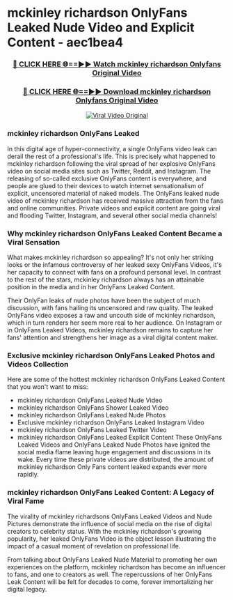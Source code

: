 # mckinley richardson OnlyFans Leaked Nude Video and Explicit Content - aec1bea4

<div align="center">

### [🔴 CLICK HERE 🌐==►► Watch mckinley richardson Onlyfans Original Video](https://aff.leakpic.com/?utm_medium=9dac6e3e92780789e695eb65dc45befdb20081c8&utm_campaign=Link_for_leakpic_com)

### [🔴 CLICK HERE 🌐==►► Download mckinley richardson Onlyfans Original Video](https://aff.leakpic.com/?utm_medium=9dac6e3e92780789e695eb65dc45befdb20081c8&utm_campaign=Link_for_leakpic_com)

[![Viral Video Original](https://i.ibb.co.com/xMMVF88/686577567.gif)](https://aff.leakpic.com/?utm_medium=9dac6e3e92780789e695eb65dc45befdb20081c8&utm_campaign=Link_for_leakpic_com)

</div>

### mckinley richardson OnlyFans Leaked
In this digital age of hyper-connectivity, a single OnlyFans video leak can derail the rest of a professional's life. This is precisely what happened to mckinley richardson following the viral spread of her explosive OnlyFans video on social media sites such as Twitter, Reddit, and Instagram. The releasing of so-called exclusive OnlyFans content is everywhere, and people are glued to their devices to watch internet sensationalism of explicit, uncensored material of naked models. 
The OnlyFans leaked nude video of mckinley richardson has received massive attraction from the fans and online communities. Private videos and explicit content are going viral and flooding Twitter, Instagram, and several other social media channels!

### Why mckinley richardson OnlyFans Leaked Content Became a Viral Sensation
What makes mckinley richardson so appealing? It's not only her striking looks or the infamous controversy of her leaked sexy OnlyFans Videos, it's her capacity to connect with fans on a profound personal level. In contrast to the rest of the stars, mckinley richardson always has an attainable position in the media and in her OnlyFans Leaked Content.

Their OnlyFan leaks of nude photos have been the subject of much discussion, with fans hailing its uncensored and raw quality. The leaked OnlyFans video exposes a raw and uncouth side of mckinley richardson, which in turn renders her seem more real to her audience. On Instagram or in OnlyFans Leaked Videos, mckinley richardson remains to capture her fans' attention and strengthens her image as a viral digital content maker.

### Exclusive mckinley richardson OnlyFans Leaked Photos and Videos Collection
Here are some of the hottest mckinley richardson OnlyFans Leaked Content that you won't want to miss:
- mckinley richardson OnlyFans Leaked Nude Video
- mckinley richardson OnlyFans Shower Leaked Video
- mckinley richardson OnlyFans Leaked Nude Photos
- Exclusive mckinley richardson OnlyFans Leaked Instagram Video
- mckinley richardson OnlyFans Leaked Twitter Video
- mckinley richardson OnlyFans Leaked Explicit Content
These OnlyFans Leaked Videos and OnlyFans Leaked Nude Photos have ignited the social media flame leaving huge engagement and discussions in its wake. Every time these private videos are distributed, the amount of mckinley richardson Only Fans content leaked expands ever more rapidly.

### mckinley richardson OnlyFans Leaked Content: A Legacy of Viral Fame
The virality of mckinley richardsons OnlyFans Leaked Videos and Nude Pictures demonstrate the influence of social media on the rise of digital creators to celebrity status. With the mckinley richardson's growing popularity, her leaked OnlyFans Video is the object lesson illustrating the impact of a casual moment of revelation on professional life.

From talking about OnlyFans Leaked Nude Material to promoting her own experiences on the platform, mckinley richardson has become an influencer to fans, and one to creators as well. The repercussions of her OnlyFans Leak Content will be felt for decades to come, forever immortalizing her digital legacy.
